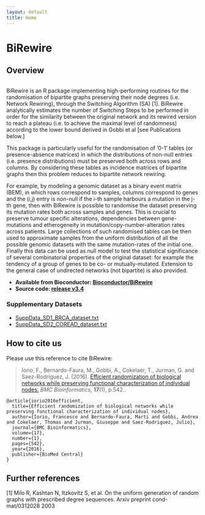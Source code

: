 ```yaml
---
layout: default
title: Home
---
```


# BiRewire

## Overview
<img src="/BiRewire/public/fig1.gif" alt="">

BiRewire is an R package implementing high-performing routines for the randomisation of bipartite graphs preserving their node degrees (i.e. Network Rewiring), through the Switching Algorithm (SA) [1]. BiRewire analytically estimates the number of Switching Steps to be performed in order for the similarity between the original network and its rewired version to reach a plateau (i.e. to achieve the maximal level of randomness) according to the lower bound derived in Gobbi et al [see Publications below.] 

This package is particularly useful for the randomisation of ’0-1’ tables (or presence-absence matrices) in which the distributions of non-null entries (i.e. presence distributions) must be preserved both across rows and columns. By considering these tables as incidence matrices of bipartite graphs then this problem reduces to bipartite network rewiring.

For example, by modeling a genomic dataset as a binary event matrix (BEM), in which rows correspond to samples, columns correspond to genes and the (i,j) entry is non-null if the i-th sample harbours a mutation in the j-th gene, then with BiRewire is possible to randomise the dataset preserving its mutation rates both across samples and genes. This is crucial to preserve tumour specific alterations, dependencies between gene-mutations and etherogeneity in mutation/copy-number-alteration rates across patients. Large collections of such randomised tables can be then used to approximate samples from the uniform distribution of all the possible genomic datasets with the same mutation-rates of the initial one. Finally this data can be used as null model to test the statistical significance of several combinatorial properties of the original dataset: for example the tendency of a group of genes to be co- or mutually-mutated.
Extension to the general case of undirected networks (not bipartite) is also provided.





- **Available from Bioconductor: [Bioconductor/BiRewire](http://bioconductor.org/packages/release/bioc/html/BiRewire.html)**
- **Source code: [release v3.4](https://github.com/Bioconductor-mirror/BiRewire/tree/release-3.4)**

### Supplementary Datasets
* [SuppData_SD1_BRCA_dataset.txt](saezlab.org/files/birewire/SuppData_SD1_BRCA_dataset.txt)
* [SuppData_SD2_COREAD_dataset.txt](saezlab.org/files/birewire/SuppData_SD2_COREAD_dataset.txt)


## How to cite us
Please use this reference to cite BiRewire:

> Iorio, F., Bernardo-Faura, M., Gobbi, A., Cokelaer, T., Jurman, G. and Saez-Rodriguez, J. (2016). [Efficient randomization of biological networks while preserving functional characterization of individual nodes.](http://doi.org/10.1186/s12859-016-1402-1) _BMC Bioinformatics_, **17**(1), p.542..

```
@article{iorio2016efficient,
  title={Efficient randomization of biological networks while preserving functional characterization of individual nodes},
  author={Iorio, Francesco and Bernardo-Faura, Marti and Gobbi, Andrea and Cokelaer, Thomas and Jurman, Giuseppe and Saez-Rodriguez, Julio},
  journal={BMC Bioinformatics},
  volume={17},
  number={1},
  pages={542},
  year={2016},
  publisher={BioMed Central}
}
```

## Further references
[1] Milo R, Kashtan N, Itzkovitz S, et al. On the uniform generation of random graphs with prescribed degree sequences. Arxiv preprint cond-mat/0312028 2003

